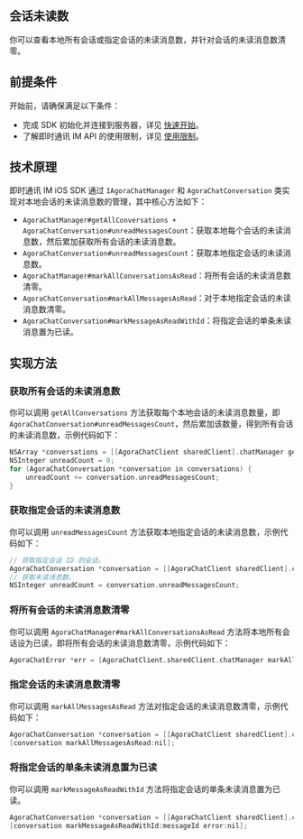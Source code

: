 ## 会话未读数

<Toc />

你可以查看本地所有会话或指定会话的未读消息数，并针对会话的未读消息数清零。

## 前提条件

开始前，请确保满足以下条件：

- 完成 SDK 初始化并连接到服务器，详见 [快速开始](quickstart.html)。
- 了解即时通讯 IM API 的使用限制，详见 [使用限制](limitation.html)。

## 技术原理

即时通讯 IM iOS SDK 通过 `IAgoraChatManager` 和 `AgoraChatConversation` 类实现对本地会话的未读消息数的管理，其中核心方法如下：

- `AgoraChatManager#getAllConversations + AgoraChatConversation#unreadMessagesCount`：获取本地每个会话的未读消息数，然后累加获取所有会话的未读消息数。
- `AgoraChatConversation#unreadMessagesCount`：获取本地指定会话的未读消息数。
- `AgoraChatManager#markAllConversationsAsRead`：将所有会话的未读消息数清零。
- `AgoraChatConversation#markAllMessagesAsRead`：对于本地指定会话的未读消息数清零。
- `AgoraChatConversation#markMessageAsReadWithId`：将指定会话的单条未读消息置为已读。

## 实现方法

### 获取所有会话的未读消息数

你可以调用 `getAllConversations` 方法获取每个本地会话的未读消息数量，即`AgoraChatConversation#unreadMessagesCount`，然后累加该数量，得到所有会话的未读消息数，示例代码如下：

```objectivec
NSArray *conversations = [[AgoraChatClient sharedClient].chatManager getAllConversations];
NSInteger unreadCount = 0;
for (AgoraChatConversation *conversation in conversations) {
    unreadCount += conversation.unreadMessagesCount;
}
```

### 获取指定会话的未读消息数

你可以调用 `unreadMessagesCount` 方法获取本地指定会话的未读消息数，示例代码如下：

```objectivec
// 获取指定会话 ID 的会话。
AgoraChatConversation *conversation = [[AgoraChatClient sharedClient].chatManager getConversation:conversationId type:type createIfNotExist:YES];
// 获取未读消息数。
NSInteger unreadCount = conversation.unreadMessagesCount;
```

### 将所有会话的未读消息数清零

你可以调用 `AgoraChatManager#markAllConversationsAsRead` 方法将本地所有会话设为已读，即将所有会话的未读消息数清零，示例代码如下：

```objectivec
AgoraChatError *err = [AgoraChatClient.sharedClient.chatManager markAllConversationsAsRead];
```

### 指定会话的未读消息数清零

你可以调用 `markAllMessagesAsRead` 方法对指定会话的未读消息数清零，示例代码如下：

```objectivec
AgoraChatConversation *conversation = [[AgoraChatClient sharedClient].chatManager getConversation:conversationId type:type createIfNotExist:YES];
[conversation markAllMessagesAsRead:nil];
```

### 将指定会话的单条未读消息置为已读

你可以调用 `markMessageAsReadWithId` 方法将指定会话的单条未读消息置为已读。

```objectivec
AgoraChatConversation *conversation = [[AgoraChatClient sharedClient].chatManager getConversation:conversationId type:type createIfNotExist:YES];
[conversation markMessageAsReadWithId:messageId error:nil];
```
